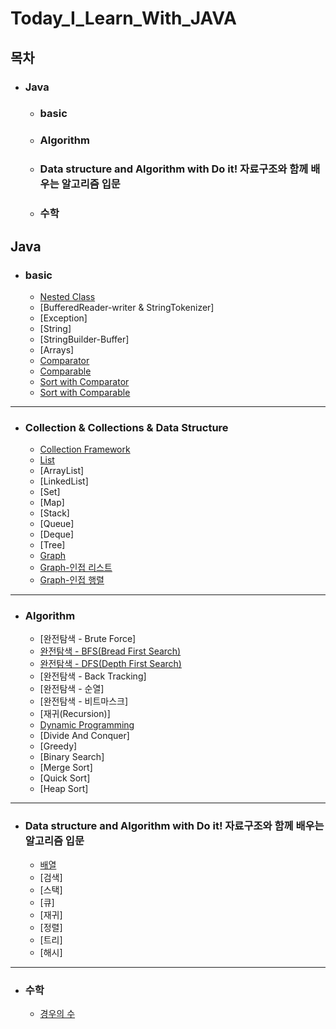 # Today_I_Learn_With_JAVA

## 목차
- ### Java
   - ### basic
   - ### Algorithm
   - ### Data structure and Algorithm with Do it! 자료구조와 함께 배우는 알고리즘 입문
   - ### 수학


## Java

- ### basic
  - [Nested Class](https://github.com/OOOIOOOIO/Today_I_Learn/blob/master/basic/Nested%20Class.md)
  - [BufferedReader-writer & StringTokenizer]
  - [Exception]
  - [String]
  - [StringBuilder-Buffer]
  - [Arrays]
  - [Comparator](https://github.com/OOOIOOOIO/Today_I_Learn/blob/master/lang%20%26%20util/Comparator.md)
  - [Comparable](https://github.com/OOOIOOOIO/Today_I_Learn/blob/master/lang%20%26%20util/Comparable.md)
  - [Sort with Comparator](https://github.com/OOOIOOOIO/Today_I_Learn/blob/master/lang%20%26%20util/Sort%20with%20Comparator.md)
  - [Sort with Comparable](https://github.com/OOOIOOOIO/Today_I_Learn/blob/master/lang%20&%20util/Sort%20with%20Comparable.md)
 
<hr>

- ### Collection & Collections & Data Structure
  - [Collection Framework](https://github.com/OOOIOOOIO/Today_I_Learn_With_JAVA/blob/master/Collection%20%26%20Collections%20%26%20Data%20Structure/Collection%20Framework.md)
  - [List](https://github.com/OOOIOOOIO/Today_I_Learn_With_JAVA/blob/master/Collection%20&%20Collections%20&%20Data%20Structure/List.md)
  - [ArrayList]
  - [LinkedList]
  - [Set]
  - [Map]
  - [Stack]
  - [Queue]
  - [Deque]
  - [Tree]
  - [Graph](https://github.com/OOOIOOOIO/Today_I_Learn_With_JAVA/blob/master/Collection%20%26%20Collections/Graph.md)
  - [Graph-인접 리스트](https://github.com/OOOIOOOIO/Today_I_Learn_With_JAVA/blob/master/Collection%20%26%20Collections%20%26%20Data%20Structure/Graph%20-%EC%9D%B8%EC%A0%91%20%EB%A6%AC%EC%8A%A4%ED%8A%B8.md)
  - [Graph-인접 행렬](https://github.com/OOOIOOOIO/Today_I_Learn_With_JAVA/blob/master/Collection%20%26%20Collections%20%26%20Data%20Structure/Graph%20-%EC%9D%B8%EC%A0%91%20%ED%96%89%EB%A0%AC.md)


<hr>

- ### Algorithm
  - [완전탐색 - Brute Force]
  - [완전탐색 - BFS(Bread First Search)](https://github.com/OOOIOOOIO/Today_I_Learn_With_JAVA/blob/master/Algorithm/%EC%99%84%EC%A0%84%ED%83%90%EC%83%89%20-%20BFS(Bread%20First%20Search).md)
  - [완전탐색 - DFS(Depth First Search)](https://github.com/OOOIOOOIO/Today_I_Learn_With_JAVA/blob/master/Algorithm/%EC%99%84%EC%A0%84%ED%83%90%EC%83%89%20-%20DFS(Depth%20First%20Search).md)
  - [완전탐색 - Back Tracking]
  - [완전탐색 - 순열]
  - [완전탐색 - 비트마스크]
  - [재귀(Recursion)]
  - [Dynamic Programming](https://github.com/OOOIOOOIO/Today_I_Learn/blob/master/Algorithm/Dynamic%20Programming.md)
  - [Divide And Conquer]
  - [Greedy]
  - [Binary Search]
  - [Merge Sort]
  - [Quick Sort]
  - [Heap Sort]

<hr>
  
- ### Data structure and Algorithm with Do it! 자료구조와 함께 배우는 알고리즘 입문
  - [배열](https://github.com/OOOIOOOIO/Today_I_Learn/tree/master/Data%20structure%20and%20Algorithm%20with%20Do%20it!%20%EC%9E%90%EB%A3%8C%EA%B5%AC%EC%A1%B0%EC%99%80%20%ED%95%A8%EA%BB%98%20%EB%B0%B0%EC%9A%B0%EB%8A%94%20%EC%95%8C%EA%B3%A0%EB%A6%AC%EC%A6%98%20%EC%9E%85%EB%AC%B8/%EB%B0%B0%EC%97%B4)
  - [검색]
  - [스택]
  - [큐]
  - [재귀]
  - [정렬]
  - [트리]
  - [해시]
  
<hr>

- ### 수학
  - [경우의 수](https://github.com/OOOIOOOIO/Today_I_Learn/blob/master/%EC%88%98%ED%95%99/%EA%B2%BD%EC%9A%B0%EC%9D%98%20%EC%88%98.md)

